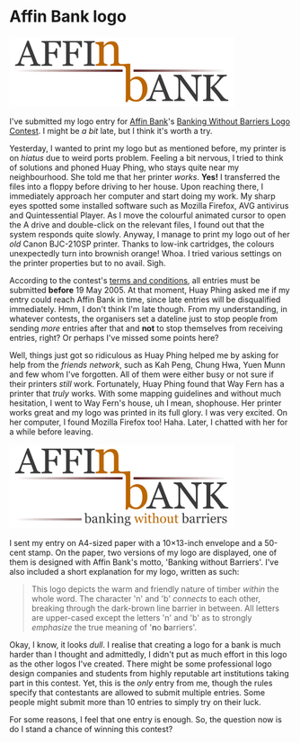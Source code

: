 Affin Bank logo
===

![Affin Bank logo entry for the Banking Without Barriers Logo Contest](/blog/images/artwork/logos/affin_bank.png)

I've submitted my logo entry for [Affin Bank](http://affinbank.com.my/)'s [Banking Without Barriers Logo Contest](http://affinbank.com.my/bwb/bwb.html). I might be *a bit* late, but I think it's worth a try.

Yesterday, I wanted to print my logo but as mentioned before, my printer is on *hiatus* due to weird ports problem. Feeling a bit nervous, I tried to think of solutions and phoned Huay Phing, who stays quite near my neighbourhood. She told me that her printer *works*. **Yes!** I transferred the files into a floppy before driving to her house. Upon reaching there, I immediately approach her computer and start doing my work. My sharp eyes spotted some installed software such as Mozilla Firefox, AVG antivirus and Quintessential Player. As I move the colourful animated cursor to open the A drive and double-click on the relevant files, I found out that the system responds quite slowly. Anyway, I manage to print my logo out of her *old* Canon BJC-210SP printer. Thanks to low-ink cartridges, the colours unexpectedly turn into brownish orange! Whoa. I tried various settings on the printer properties but to no avail. Sigh.

According to the contest's [terms and conditions](http://affinbank.com.my/bwb/tnc.html), all entries must be submitted **before** 19 May 2005. At that moment, Huay Phing asked me if my entry could reach Affin Bank in time, since late entries will be disqualified immediately. Hmm, I don't think I'm late though. From my understanding, in whatever contests, the organisers set a dateline just to stop people from sending *more* entries after that and **not** to stop themselves from receiving entries, right? Or perhaps I've missed some points here?

Well, things just got so ridiculous as Huay Phing helped me by asking for help from the *friends network*, such as Kah Peng, Chung Hwa, Yuen Munn and few whom I've forgotten. All of them were either busy or not sure if their printers *still* work. Fortunately, Huay Phing found that Way Fern has a printer that *truly* works. With some mapping guidelines and without much hesitation, I went to Way Fern's house, uh I mean, shophouse. Her printer works great and my logo was printed in its full glory. I was very excited. On her computer, I found Mozilla Firefox too! Haha. Later, I chatted with her for a while before leaving.

![Affin Bank logo entry, with the motto 'Banking Without Barriers', for the Banking Without Barriers Logo Contest](/blog/images/artwork/logos/affin_bank_banking_without_barriers.png)

I sent my entry on A4-sized paper with a 10×13-inch envelope and a 50-cent stamp. On the paper, two versions of my logo are displayed, one of them is designed with Affin Bank's motto, 'Banking without Barriers'. I've also included a short explanation for my logo, written as such:

> This logo depicts the warm and friendly nature of timber *within* the whole word. The character 'n' and 'b' *connects* to each other, breaking through the dark-brown line barrier in between. All letters are upper-cased except the letters 'n' and 'b' as to strongly *emphasize* the true meaning of '**n**o **b**arriers'.

Okay, I know, it looks *dull*. I realise that creating a logo for a bank is much harder than I thought and admittedly, I didn't put as much effort in this logo as the other logos I've created. There might be some professional logo design companies and students from highly reputable art institutions taking part in this contest. Yet, this is the *only* entry from me, though the rules specify that contestants are allowed to submit multiple entries. Some people might submit more than 10 entries to simply try on their luck.

For some reasons, I feel that one entry is enough. So, the question now is do I stand a chance of winning this contest?
